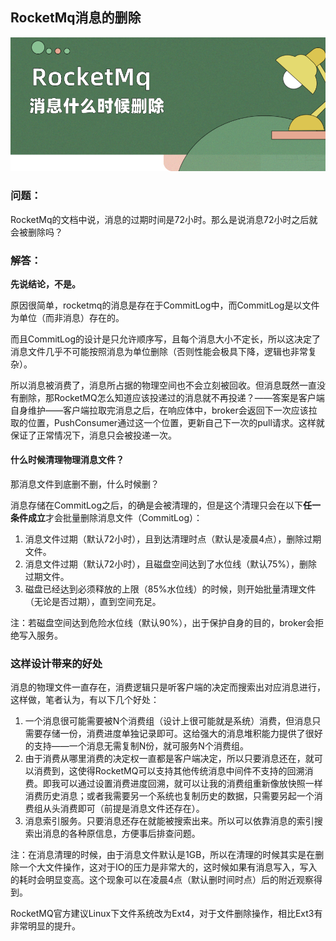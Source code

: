 ## RocketMq消息的删除

![image-20201021144644125](RocketMq消息的删除.assets/默认文件1603262685211.png)

### 问题：

RocketMq的文档中说，消息的过期时间是72小时。那么是说消息72小时之后就会被删除吗？



### 解答：

**先说结论，不是。**

原因很简单，rocketmq的消息是存在于CommitLog中，而CommitLog是以文件为单位（而非消息）存在的。

而且CommitLog的设计是只允许顺序写，且每个消息大小不定长，所以这决定了消息文件几乎不可能按照消息为单位删除（否则性能会极具下降，逻辑也非常复杂）。

所以消息被消费了，消息所占据的物理空间也不会立刻被回收。但消息既然一直没有删除，那RocketMQ怎么知道应该投递过的消息就不再投递？——答案是客户端自身维护——客户端拉取完消息之后，在响应体中，broker会返回下一次应该拉取的位置，PushConsumer通过这一个位置，更新自己下一次的pull请求。这样就保证了正常情况下，消息只会被投递一次。

#### 什么时候清理物理消息文件？

那消息文件到底删不删，什么时候删？

消息存储在CommitLog之后，的确是会被清理的，但是这个清理只会在以下**任一条件成立**才会批量删除消息文件（CommitLog）：

1. 消息文件过期（默认72小时），且到达清理时点（默认是凌晨4点），删除过期文件。
2. 消息文件过期（默认72小时），且磁盘空间达到了水位线（默认75%），删除过期文件。
3. 磁盘已经达到必须释放的上限（85%水位线）的时候，则开始批量清理文件（无论是否过期），直到空间充足。

注：若磁盘空间达到危险水位线（默认90%），出于保护自身的目的，broker会拒绝写入服务。

### 这样设计带来的好处

消息的物理文件一直存在，消费逻辑只是听客户端的决定而搜索出对应消息进行，这样做，笔者认为，有以下几个好处：

1. 一个消息很可能需要被N个消费组（设计上很可能就是系统）消费，但消息只需要存储一份，消费进度单独记录即可。这给强大的消息堆积能力提供了很好的支持——一个消息无需复制N份，就可服务N个消费组。
2. 由于消费从哪里消费的决定权一直都是客户端决定，所以只要消息还在，就可以消费到，这使得RocketMQ可以支持其他传统消息中间件不支持的回溯消费。即我可以通过设置消费进度回溯，就可以让我的消费组重新像放快照一样消费历史消息；或者我需要另一个系统也复制历史的数据，只需要另起一个消费组从头消费即可（前提是消息文件还存在）。
3. 消息索引服务。只要消息还存在就能被搜索出来。所以可以依靠消息的索引搜索出消息的各种原信息，方便事后排查问题。

注：在消息清理的时候，由于消息文件默认是1GB，所以在清理的时候其实是在删除一个大文件操作，这对于IO的压力是非常大的，这时候如果有消息写入，写入的耗时会明显变高。这个现象可以在凌晨4点（默认删时间时点）后的附近观察得到。

RocketMQ官方建议Linux下文件系统改为Ext4，对于文件删除操作，相比Ext3有非常明显的提升。